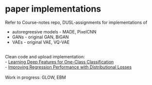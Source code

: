 # paper implementations

Refer to Course-notes repo, DUSL-assignments for implementations of 
 - autoregreesive models -  MADE, PixelCNN
 - GANs - original GAN, BiGAN
 - VAEs - original VAE, VQ-VAE
 <br>
Clean code and upload implementation:<br>
- <a href=https://ieeexplore.ieee.org/abstract/document/8721681>Learning Deep Features for One-Class Classification</a><br>
- <a href=https://arxiv.org/abs/1806.04613>Improving Regression Performance with Distributional Losses</a><br><br>
Work in progress: GLOW, EBM 
